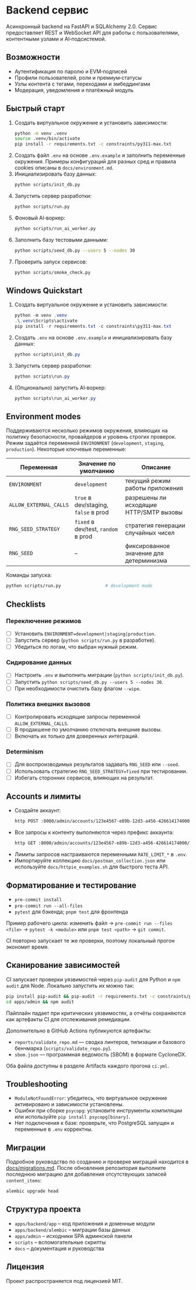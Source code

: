 # Backend сервис

Асинхронный backend на FastAPI и SQLAlchemy 2.0. Сервис предоставляет REST и WebSocket API для работы с пользователями, контентными узлами и AI‑подсистемой.

## Возможности
- Аутентификация по паролю и EVM‑подписей
- Профили пользователей, роли и премиум‑статусы
- Узлы контента с тегами, переходами и эмбеддингами
- Модерация, уведомления и платёжный модуль

## Быстрый старт
1. Создать виртуальное окружение и установить зависимости:
   ```bash
   python -m venv .venv
   source .venv/bin/activate
   pip install -r requirements.txt -c constraints/py311-max.txt
   ```
2. Создать файл `.env` на основе `.env.example` и заполнить переменные окружения.
   Примеры конфигураций для разных сред и правила cookies описаны в `docs/environment.md`.
3. Инициализировать базу данных:
   ```bash
   python scripts/init_db.py
   ```
4. Запустить сервер разработки:
   ```bash
   python scripts/run.py
   ```
5. Фоновый AI‑воркер:
   ```bash
   python scripts/run_ai_worker.py
   ```
6. Заполнить базу тестовыми данными:
   ```bash
   python scripts/seed_db.py --users 5 --nodes 30
   ```
7. Проверить запуск сервисов:
   ```bash
   python scripts/smoke_check.py
   ```

## Windows Quickstart

1. Создать виртуальное окружение и установить зависимости:
   ```powershell
   python -m venv .venv
   .\.venv\Scripts\activate
   pip install -r requirements.txt -c constraints\py311-max.txt
   ```
2. Создать `.env` на основе `.env.example` и инициализировать базу данных:
   ```powershell
   python scripts\init_db.py
   ```
3. Запустить сервер разработки:
   ```powershell
   python scripts\run.py
   ```
4. (Опционально) запустить AI‑воркер:
   ```powershell
   python scripts\run_ai_worker.py
   ```

## Environment modes

Поддерживаются несколько режимов окружения, влияющих на политику безопасности,
провайдеров и уровень строгих проверок. Режим задаётся переменной
`ENVIRONMENT` (`development`, `staging`, `production`). Некоторые ключевые
переменные:

| Переменная             | Значение по умолчанию                         | Описание                                         |
|------------------------|-----------------------------------------------|--------------------------------------------------|
| `ENVIRONMENT`          | `development`                                 | текущий режим работы приложения                  |
| `ALLOW_EXTERNAL_CALLS` | `true` в dev/staging, `false` в prod          | разрешены ли исходящие HTTP/SMTP вызовы          |
| `RNG_SEED_STRATEGY`    | `fixed` в dev/test, `random` в prod           | стратегия генерации случайных чисел              |
| `RNG_SEED`             | –                                             | фиксированное значение для детерминизма          |

Команды запуска:

```bash
python scripts/run.py                 # development mode
```

## Checklists

### Переключение режимов
- [ ] Установить `ENVIRONMENT=development|staging|production`.
- [ ] Запустить сервер (`python scripts/run.py` в разработке).
- [ ] Убедиться по логам, что выбран нужный режим.

### Сидирование данных
- [ ] Настроить `.env` и выполнить миграции (`python scripts/init_db.py`).
- [ ] Запустить `python scripts/seed_db.py --users 5 --nodes 30`.
- [ ] При необходимости очистить базу флагом `--wipe`.

### Политика внешних вызовов
- [ ] Контролировать исходящие запросы переменной `ALLOW_EXTERNAL_CALLS`.
- [ ] В продакшене по умолчанию отключать внешние вызовы.
- [ ] Включать их только для доверенных интеграций.

### Determinism
- [ ] Для воспроизводимых результатов задавать `RNG_SEED` или `--seed`.
- [ ] Использовать стратегию `RNG_SEED_STRATEGY=fixed` при тестировании.
- [ ] Избегать сторонних сервисов, влияющих на результат.

## Accounts и лимиты

- Создайте аккаунт:
  ```bash
  http POST :8000/admin/accounts/123e4567-e89b-12d3-a456-426614174000 name=Demo slug=demo
  ```
- Все запросы к контенту выполняются через префикс аккаунта:
  ```bash
  http GET :8000/admin/accounts/123e4567-e89b-12d3-a456-426614174000/nodes/all
  ```
- Лимиты запросов настраиваются переменными `RATE_LIMIT_*` в `.env`.
- Импортируйте коллекцию `docs/postman_collection.json` или используйте `docs/httpie_examples.sh` для быстрого теста API.

## Форматирование и тестирование

- `pre-commit install`
- `pre-commit run --all-files`
- `pytest` для бэкенда; `pnpm test` для фронтенда

Пример рабочего цикла: изменить файл → `pre-commit run --files <file>` → `pytest -k <module>` или `pnpm test <path>` → `git commit`.

CI повторно запускает те же проверки, поэтому локальный прогон экономит время.

## Сканирование зависимостей
CI запускает проверки уязвимостей через `pip-audit` для Python и `npm audit` для Node. Локально запустить их можно так:

```bash
pip install pip-audit && pip-audit -r requirements.txt -c constraints/py311-max.txt
cd apps/admin && npm audit
```

Пайплайн падает при критических уязвимостях, а отчёты сохраняются как артефакты CI для отслеживания ремедиации.

Дополнительно в GitHub Actions публикуются артефакты:

- `reports/validate_repo.md` — сводка линтеров, типизации и базового бенчмарка (`scripts/validate_repo.py`).
- `sbom.json` — программная ведомость (SBOM) в формате CycloneDX.

Оба файла доступны в разделе Artifacts каждого прогона `ci.yml`.

## Troubleshooting

- `ModuleNotFoundError`: убедитесь, что виртуальное окружение активировано и зависимости установлены.
- Ошибки при сборке `psycopg`: установите инструменты компиляции или используйте `pip install psycopg[binary]`.
- Нет подключения к базе: проверьте, что PostgreSQL запущен и переменные в `.env` корректны.

## Миграции

Подробное руководство по созданию и проверке миграций находится в [docs/migrations.md](docs/migrations.md).
После обновления репозитория выполните последнюю миграцию для
добавления отсутствующих записей `content_items`:

```bash
alembic upgrade head
```

## Структура проекта
- `apps/backend/app` – код приложения и доменные модули
- `apps/backend/alembic` – миграции базы данных
- `apps/admin` – исходники SPA админской панели
- `scripts` – вспомогательные скрипты
- `docs` – документация и руководства

## Лицензия
Проект распространяется под лицензией MIT.
